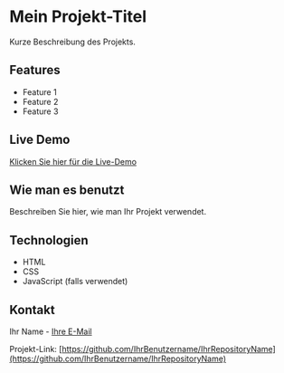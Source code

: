 # Mein Projekt-Titel

Kurze Beschreibung des Projekts.

## Features

- Feature 1
- Feature 2
- Feature 3

## Live Demo

[Klicken Sie hier für die Live-Demo](https://IhrBenutzername.github.io/IhrRepositoryName)

## Wie man es benutzt

Beschreiben Sie hier, wie man Ihr Projekt verwendet.

## Technologien

- HTML
- CSS
- JavaScript (falls verwendet)

## Kontakt

Ihr Name - [Ihre E-Mail](mailto:ihre.email@beispiel.com)

Projekt-Link: [https://github.com/IhrBenutzername/IhrRepositoryName](https://github.com/IhrBenutzername/IhrRepositoryName)
